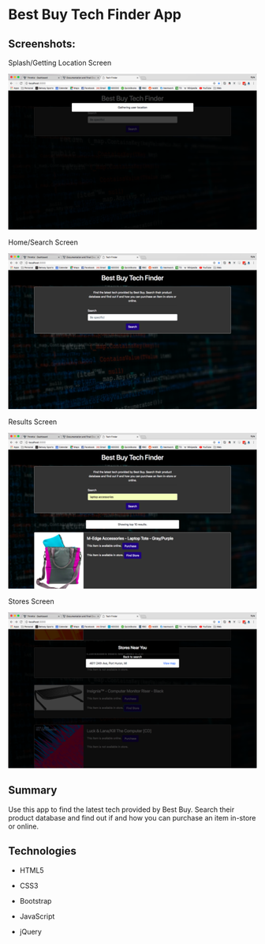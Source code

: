 # Best Buy Tech Finder App

## Screenshots:

Splash/Getting Location Screen

![Image of Location Screen](screenshots/getting-location.png)

Home/Search Screen

![Image of Home Search Screen](screenshots/search.png)

Results Screen

![Image of Results Screen](screenshots/results.png)

Stores Screen

![Image of Stores Screen](screenshots/stores.png)

## Summary

Use this app to find the latest tech provided by Best Buy. Search their product database and find out if and how you can purchase an item in-store or online.

## Technologies

* HTML5
* CSS3
 * Bootstrap

* JavaScript
 * jQuery
